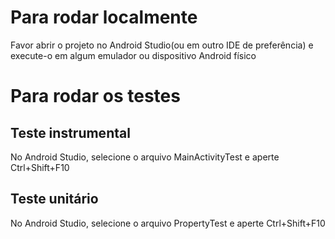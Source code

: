 # Para rodar localmente

Favor abrir o projeto no Android Studio(ou em outro IDE de preferência) e execute-o em algum emulador ou dispositivo Android físico

# Para rodar os testes

## Teste instrumental
No Android Studio, selecione o arquivo MainActivityTest e aperte Ctrl+Shift+F10

## Teste unitário
No Android Studio, selecione o arquivo PropertyTest e aperte Ctrl+Shift+F10